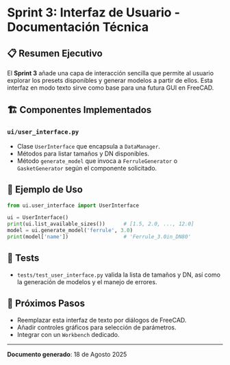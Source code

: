 # Sprint 3: Interfaz de Usuario - Documentación Técnica

## 📋 Resumen Ejecutivo
El **Sprint 3** añade una capa de interacción sencilla que permite al
usuario explorar los presets disponibles y generar modelos a partir de
ellos.  Esta interfaz en modo texto sirve como base para una futura GUI
en FreeCAD.

## 🏗️ Componentes Implementados

### `ui/user_interface.py`
- Clase ``UserInterface`` que encapsula a ``DataManager``.
- Métodos para listar tamaños y DN disponibles.
- Método ``generate_model`` que invoca a ``FerruleGenerator`` o
  ``GasketGenerator`` según el componente solicitado.

## 🔧 Ejemplo de Uso
```python
from ui.user_interface import UserInterface

ui = UserInterface()
print(ui.list_available_sizes())      # [1.5, 2.0, ..., 12.0]
model = ui.generate_model('ferrule', 3.0)
print(model['name'])                  # 'Ferrule_3.0in_DN80'
```

## 🧪 Tests
- ``tests/test_user_interface.py`` valida la lista de tamaños y DN,
  así como la generación de modelos y el manejo de errores.

## 🔮 Próximos Pasos
- Reemplazar esta interfaz de texto por diálogos de FreeCAD.
- Añadir controles gráficos para selección de parámetros.
- Integrar con un ``Workbench`` dedicado.

---
**Documento generado**: 18 de Agosto 2025
